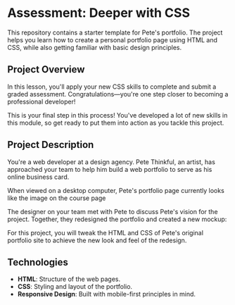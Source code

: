 # Assessment: Deeper with CSS

This repository contains a starter template for Pete's portfolio. The project helps you learn how to create a personal portfolio page using HTML and CSS, while also getting familiar with basic design principles.

## Project Overview

In this lesson, you'll apply your new CSS skills to complete and submit a graded assessment. Congratulations—you're one step closer to becoming a professional developer!

This is your final step in this process! You've developed a lot of new skills in this module, so get ready to put them into action as you tackle this project.

## Project Description

You're a web developer at a design agency. Pete Thinkful, an artist, has approached your team to help him build a web portfolio to serve as his online business card.

When viewed on a desktop computer, Pete's portfolio page currently looks like the image on the course page


The designer on your team met with Pete to discuss Pete's vision for the project. Together, they redesigned the portfolio and created a new mockup:


For this project, you will tweak the HTML and CSS of Pete's original portfolio site to achieve the new look and feel of the redesign.

## Technologies

- **HTML**: Structure of the web pages.
- **CSS**: Styling and layout of the portfolio.
- **Responsive Design**: Built with mobile-first principles in mind.
